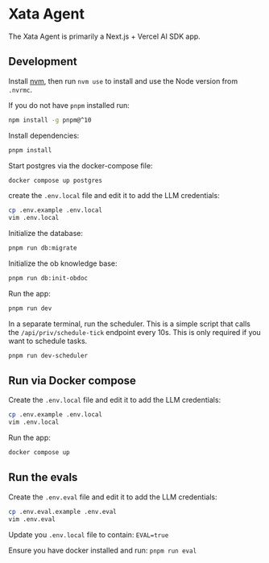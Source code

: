 # Xata Agent

The Xata Agent is primarily a Next.js + Vercel AI SDK app.

## Development

Install [nvm](https://github.com/nvm-sh/nvm), then run `nvm use` to install and use
the Node version from `.nvrmc`.

If you do not have `pnpm` installed run:

```sh
npm install -g pnpm@^10
```

Install dependencies:

```bash
pnpm install
```

Start postgres via the docker-compose file:

```bash
docker compose up postgres
```

create the `.env.local` file and edit it to add the LLM credentials:

```bash
cp .env.example .env.local
vim .env.local
```

Initialize the database:

```bash
pnpm run db:migrate
```

Initialize the ob knowledge base:

```bash
pnpm run db:init-obdoc
```

Run the app:

```bash
pnpm run dev
```

In a separate terminal, run the scheduler. This is a simple script that calls the
`/api/priv/schedule-tick` endpoint every 10s. This is only required if you want to schedule tasks.

```bash
pnpm run dev-scheduler
```

## Run via Docker compose

Create the `.env.local` file and edit it to add the LLM credentials:

```bash
cp .env.example .env.local
vim .env.local
```

Run the app:

```bash
docker compose up
```

## Run the evals

Create the `.env.eval` file and edit it to add the LLM credentials:

```bash
cp .env.eval.example .env.eval
vim .env.eval
```

Update you `.env.local` file to contain: `EVAL=true`

Ensure you have docker installed and run: `pnpm run eval`
